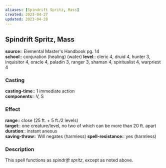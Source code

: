 ```yaml
---
aliases: [Spindrift Spritz, Mass]
created: 2023-04-27
updated: 2023-04-28
---
```


## Spindrift Spritz, Mass

**source**:: Elemental Master's Handbook pg. 14  
**school**:: conjuration (healing) (water)
**level**:: cleric 4, druid 4, hunter 3, inquisitor 4, oracle 4, paladin 3, ranger 3, shaman 4, spiritualist 4, warpriest 4

### Casting

**casting-time**:: 1 immediate action  
**components**:: V, S

### Effect

**range**:: close (25 ft. + 5 ft./2 levels)  
**target**:: one creature/level, no two of which can be more than 20 ft. apart  
**duration**:: instant aneous  
**saving-throw**:: Will negates (harmless)
**spell-resistance**:: yes (harmless)

### Description

This spell functions as *spindrift spritz*, except as noted above.
